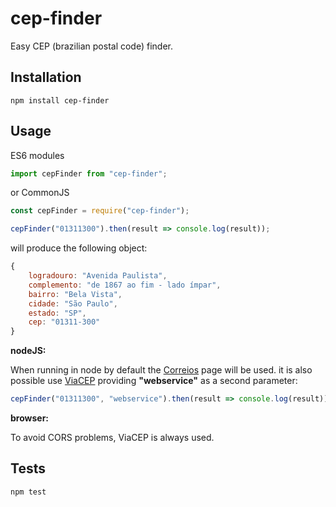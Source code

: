 cep-finder
=========

Easy CEP (brazilian postal code) finder.

## Installation
`npm install cep-finder`  

## Usage
ES6 modules

```js
import cepFinder from "cep-finder";
```
or CommonJS
```js
const cepFinder = require("cep-finder");
```

```js 
cepFinder("01311300").then(result => console.log(result));
```

will produce the following object:
```js
{
    logradouro: "Avenida Paulista",
    complemento: "de 1867 ao fim - lado ímpar",
    bairro: "Bela Vista",
    cidade: "São Paulo",
    estado: "SP",
    cep: "01311-300"
}
```

__nodeJS:__

When running in node by default the [Correios](http://www.buscacep.correios.com.br/sistemas/buscacep/resultadoBuscaCepEndereco.cfm) page will be used.
it is also possible use [ViaCEP](https://viacep.com.br/) providing __"webservice"__ as a second parameter:
```js
cepFinder("01311300", "webservice").then(result => console.log(result));
```
__browser:__

To avoid CORS problems, ViaCEP is always used.

## Tests

  `npm test`
  
